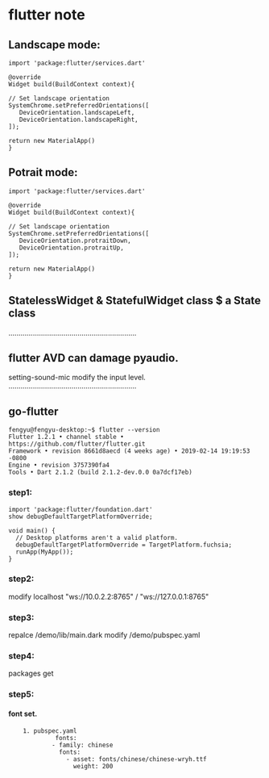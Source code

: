 # flutter note
##  Landscape mode:
    import 'package:flutter/services.dart'
    
    @override
    Widget build(BuildContext context){
    
    // Set landscape orientation
    SystemChrome.setPreferredOrientations([
       DeviceOrientation.landscapeLeft,
       DeviceOrientation.landscapeRight,
    ]);
    
    return new MaterialApp()
    }
    
##  Potrait mode:
    import 'package:flutter/services.dart'
    
    @override
    Widget build(BuildContext context){
    
    // Set landscape orientation
    SystemChrome.setPreferredOrientations([
       DeviceOrientation.protraitDown,
       DeviceOrientation.protraitUp,
    ]);
    
    return new MaterialApp()
    }
##  StatelessWidget & StatefulWidget class $ a State class

...............................................................

## flutter AVD can damage pyaudio.
  setting-sound-mic modify the input level.
...............................................................

## go-flutter
    fengyu@fengyu-desktop:~$ flutter --version
    Flutter 1.2.1 • channel stable • https://github.com/flutter/flutter.git
    Framework • revision 8661d8aecd (4 weeks age) • 2019-02-14 19:19:53 -0800
    Engine • revision 3757390fa4
    Tools • Dart 2.1.2 (build 2.1.2-dev.0.0 0a7dcf17eb)
    
### step1:
    import 'package:flutter/foundation.dart'
    show debugDefaultTargetPlatformOverride;

    void main() {
      // Desktop platforms aren't a valid platform.
      debugDefaultTargetPlatformOverride = TargetPlatform.fuchsia;
      runApp(MyApp());
    }
### step2:
  modify localhost "ws://10.0.2.2:8765" / "ws://127.0.0.1:8765"
### step3:
  repalce /demo/lib/main.dark
  modify /demo/pubspec.yaml
### step4:
  packages get
### step5:
  #### font set.
        1. pubspec.yaml
                 fonts:
                - family: chinese
                  fonts:
                    - asset: fonts/chinese/chinese-wryh.ttf
                      weight: 200



